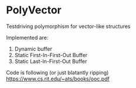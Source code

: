 # PolyVector
Testdriving polymorphism for vector-like structures

Implemented are:

1. Dynamic buffer
2. Static First-In-First-Out Buffer
3. Static Last-In-First-Out Buffer

Code is following (or just blatantly ripping) https://www.cs.rit.edu/~ats/books/ooc.pdf
